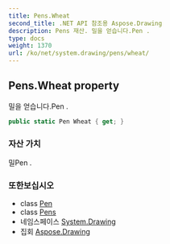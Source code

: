 ```yaml
---
title: Pens.Wheat
second_title: .NET API 참조용 Aspose.Drawing
description: Pens 재산. 밀을 얻습니다.Pen .
type: docs
weight: 1370
url: /ko/net/system.drawing/pens/wheat/
---
```

## Pens.Wheat property

밀을 얻습니다.Pen .

```csharp
public static Pen Wheat { get; }
```

### 자산 가치

밀Pen .

### 또한보십시오

* class [Pen](../../pen/)
* class [Pens](../)
* 네임스페이스 [System.Drawing](../../pens/)
* 집회 [Aspose.Drawing](../../../)


